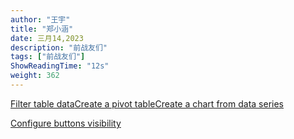 ```yaml
---
author: "王宇"
title: "郑小涵"
date: 三月14,2023
description: "前战友们"
tags: ["前战友们"]
ShowReadingTime: "12s"
weight: 362
---
```

[Filter table data](#)[Create a pivot table](#)[Create a chart from data series](#)

[Configure buttons visibility](/users/tfac-settings.action)